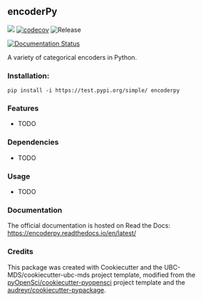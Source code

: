 ## encoderPy 

![](https://github.com/braydentang1/encoderpy/workflows/build/badge.svg) [![codecov](https://codecov.io/gh/braydentang1/encoderpy/branch/master/graph/badge.svg)](https://codecov.io/gh/braydentang1/encoderpy) ![Release](https://github.com/braydentang1/encoderpy/workflows/Release/badge.svg)

[![Documentation Status](https://readthedocs.org/projects/encoderpy/badge/?version=latest)](https://encoderpy.readthedocs.io/en/latest/?badge=latest)

A variety of categorical encoders in Python.

### Installation:

```
pip install -i https://test.pypi.org/simple/ encoderpy
```

### Features
- TODO

### Dependencies

- TODO

### Usage

- TODO

### Documentation
The official documentation is hosted on Read the Docs: <https://encoderpy.readthedocs.io/en/latest/>

### Credits
This package was created with Cookiecutter and the UBC-MDS/cookiecutter-ubc-mds project template, modified from the [pyOpenSci/cookiecutter-pyopensci](https://github.com/pyOpenSci/cookiecutter-pyopensci) project template and the [audreyr/cookiecutter-pypackage](https://github.com/audreyr/cookiecutter-pypackage).
